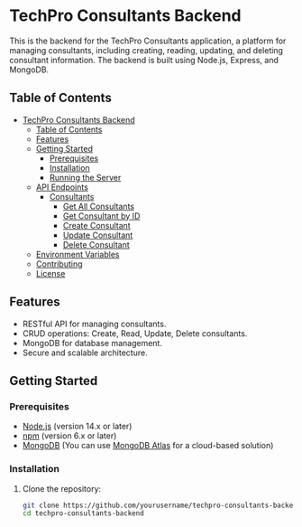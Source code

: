 # TechPro Consultants Backend

This is the backend for the TechPro Consultants application, a platform for managing consultants, including creating, reading, updating, and deleting consultant information. The backend is built using Node.js, Express, and MongoDB.

## Table of Contents

- [TechPro Consultants Backend](#techpro-consultants-backend)
  - [Table of Contents](#table-of-contents)
  - [Features](#features)
  - [Getting Started](#getting-started)
    - [Prerequisites](#prerequisites)
    - [Installation](#installation)
    - [Running the Server](#running-the-server)
  - [API Endpoints](#api-endpoints)
    - [Consultants](#consultants)
      - [Get All Consultants](#get-all-consultants)
      - [Get Consultant by ID](#get-consultant-by-id)
      - [Create Consultant](#create-consultant)
      - [Update Consultant](#update-consultant)
      - [Delete Consultant](#delete-consultant)
  - [Environment Variables](#environment-variables)
  - [Contributing](#contributing)
  - [License](#license)

## Features

- RESTful API for managing consultants.
- CRUD operations: Create, Read, Update, Delete consultants.
- MongoDB for database management.
- Secure and scalable architecture.

## Getting Started

### Prerequisites

- [Node.js](https://nodejs.org/) (version 14.x or later)
- [npm](https://www.npmjs.com/) (version 6.x or later)
- [MongoDB](https://www.mongodb.com/) (You can use [MongoDB Atlas](https://www.mongodb.com/cloud/atlas) for a cloud-based solution)

### Installation

1. Clone the repository:

   ```bash
   git clone https://github.com/yourusername/techpro-consultants-backend.git
   cd techpro-consultants-backend

